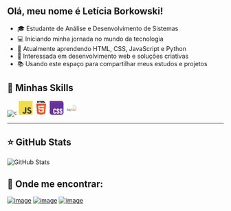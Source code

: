##  Olá, meu nome é Letícia Borkowski!

- 🎓 Estudante de Análise e Desenvolvimento de Sistemas  
- 💻 Iniciando minha jornada no mundo da tecnologia  
- 🌱 Atualmente aprendendo HTML, CSS, JavaScript e Python  
- 🚀 Interessada em desenvolvimento web e soluções criativas  
- 📚 Usando este espaço para compartilhar meus estudos e projetos  

## 🚀 Minhas Skills

<code><img height="32" src="https://cdn.iconscout.com/icon/free/png-512/c-programming-569564.png" alt="c"/></code>
<code><img height="32" src="https://raw.githubusercontent.com/github/explore/80688e429a7d4ef2fca1e82350fe8e3517d3494d/topics/javascript/javascript.png" alt="Javascript"/></code>
<code><img height="32" src="https://raw.githubusercontent.com/github/explore/80688e429a7d4ef2fca1e82350fe8e3517d3494d/topics/html/html.png" alt="HTML5"/></code>
<code><img height="32" src="https://raw.githubusercontent.com/github/explore/80688e429a7d4ef2fca1e82350fe8e3517d3494d/topics/css/css.png" alt="CSS"/></code>
<code><img height="32" src="https://raw.githubusercontent.com/github/explore/80688e429a7d4ef2fca1e82350fe8e3517d3494d/topics/mysql/mysql.png" alt="MySQL"/></code>

---

## ⭐ GitHub Stats

![GitHub Stats](https://github-readme-stats.vercel.app/api?username=leborkowski&show_icons=true)

## 💌 Onde me encontrar:
</p>

<p align="left">
  
[![image](https://img.shields.io/badge/LinkedIn-ff69b4?style=for-the-badge&logo=linkedin&logoColor=white)](https://www.linkedin.com/in/let%C3%ADcia-borkowski-15353927a/)
[![image](https://img.shields.io/badge/Instagram-ff69b4?style=for-the-badge&logo=instagram&logoColor=white)](https://www.instagram.com/leticia_borkowski)
[![image](https://img.shields.io/badge/Gmail-ff69b4?style=for-the-badge&logo=gmail&logoColor=white)](mailto:borkowski.leticia@aluno.ifsp.edu.br)

